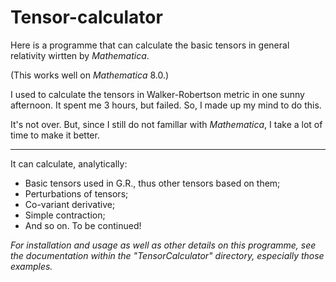 Tensor-calculator
=================

Here is a programme that can calculate the basic tensors in general relativity wirtten by <i>Mathematica</i>.

(This works well on <i>Mathematica</i> 8.0.)

I used to calculate the tensors in Walker-Robertson metric in one sunny afternoon. It spent me 3 hours, but failed.
So, I made up my mind to do this.

It's not over. But, since I still do not famillar with <i>Mathematica</i>, I take a lot of time to make it better.

<hr>

It can calculate, analytically:

* Basic tensors used in G.R., thus other tensors based on them;
* Perturbations of tensors;
* Co-variant derivative;
* Simple contraction;
* And so on. To be continued!

<i>For installation and usage as well as other details on this programme, see the documentation within the "TensorCalculator" directory, especially those examples.</i>
